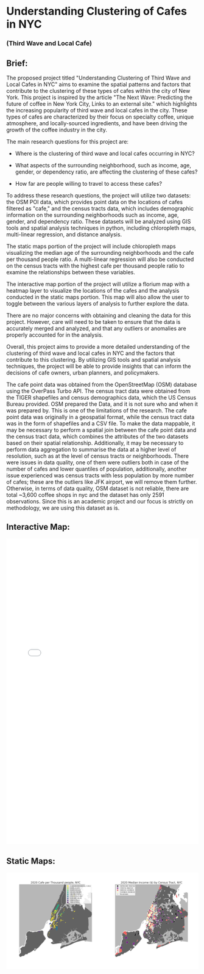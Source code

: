 # Understanding Clustering of Cafes in NYC
### (Third Wave and Local Cafe)

## Brief:
The proposed project titled "Understanding Clustering of Third Wave and Local Cafes in NYC" aims to examine the spatial patterns and factors that contribute to the clustering of these types of cafes within the city of New York. This project is inspired by the article "The Next Wave: Predicting the future of coffee in New York City, Links to an external site." which highlights the increasing popularity of third wave and local cafes in the city. These types of cafes are characterized by their focus on specialty coffee, unique atmosphere, and locally-sourced ingredients, and have been driving the growth of the coffee industry in the city.

The main research questions for this project are:

- Where is the clustering of third wave and local cafes occurring in NYC?

- What aspects of the surrounding neighborhood, such as income, age, gender, or dependency ratio, are affecting the clustering of these cafes?

- How far are people willing to travel to access these cafes?

To address these research questions, the project will utilize two datasets: the OSM POI data, which provides point data on the locations of cafes filtered as "cafe," and the census tracts data, which includes demographic information on the surrounding neighborhoods such as income, age, gender, and dependency ratio. These datasets will be analyzed using GIS tools and spatial analysis techniques in python, including chloropleth maps, multi-linear regression, and distance analysis.

The static maps portion of the project will include chloropleth maps visualizing the median age of the surrounding neighborhoods and the cafe per thousand people ratio. A multi-linear regression will also be conducted on the census tracts with the highest cafe per thousand people ratio to examine the relationships between these variables.

The interactive map portion of the project will utilize a florium map with a heatmap layer to visualize the locations of the cafes and the analysis conducted in the static maps portion. This map will also allow the user to toggle between the various layers of analysis to further explore the data.

There are no major concerns with obtaining and cleaning the data for this project. However, care will need to be taken to ensure that the data is accurately merged and analyzed, and that any outliers or anomalies are properly accounted for in the analysis.

Overall, this project aims to provide a more detailed understanding of the clustering of third wave and local cafes in NYC and the factors that contribute to this clustering. By utilizing GIS tools and spatial analysis techniques, the project will be able to provide insights that can inform the decisions of cafe owners, urban planners, and policymakers.

The cafe point data was obtained from the OpenStreetMap (OSM) database using the OverPass Turbo API. The census tract data were obtained from the TIGER shapefiles and census demographics data, which the US Census Bureau provided.
OSM prepared the Data, and it is not sure who and when it was prepared by. This is one of the limitations of the research.
The cafe point data was originally in a geospatial format, while the census tract data was in the form of shapefiles and a CSV file. To make the data mappable, it may be necessary to perform a spatial join between the cafe point data and the census tract data, which combines the attributes of the two datasets based on their spatial relationship. Additionally, it may be necessary to perform data aggregation to summarise the data at a higher level of resolution, such as at the level of census tracts or neighborhoods.
There were issues in data quality, one of them were outliers both in case of the number of cafes and lower quantiles of population, additionally, another issue experienced was census tracts with less population by more number of cafes; these are the outliers like JFK airport, we will remove them further. Otherwise, in terms of data quality, OSM dataset is not reliable, there are total ~3,600 coffee shops in nyc and the dataset has only 2591 observations. Since this is an academic project and our focus is strictly on methodology, we are using this dataset as is. 

## Interactive Map: 
<iframe src="maps.html" style="border:none; width:100%; height:800px;"> </iframe>

## Static Maps:
<div style="display: flex;">
  <img src="map1.png" style="width: 50%; height: auto;">
  <img src="map2.png" style="width: 50%; height: auto;">
</div>

